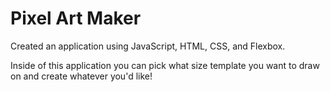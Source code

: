 # Pixel Art Maker

Created an application using JavaScript, HTML, CSS, and Flexbox.

Inside of this application you can pick what size template you want to draw on and create whatever you'd like!
